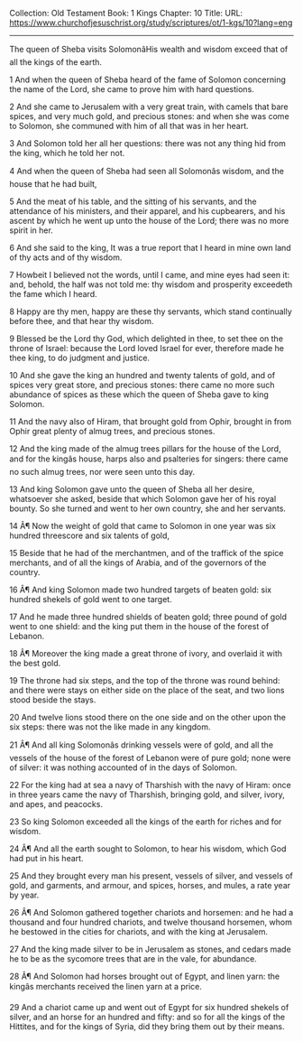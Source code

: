 Collection: Old Testament
Book: 1 Kings
Chapter: 10
Title: 
URL: https://www.churchofjesuschrist.org/study/scriptures/ot/1-kgs/10?lang=eng

---

The queen of Sheba visits SolomonâHis wealth and wisdom exceed that of all the kings of the earth.

1 And when the queen of Sheba heard of the fame of Solomon concerning the name of the Lord, she came to prove him with hard questions.

2 And she came to Jerusalem with a very great train, with camels that bare spices, and very much gold, and precious stones: and when she was come to Solomon, she communed with him of all that was in her heart.

3 And Solomon told her all her questions: there was not any thing hid from the king, which he told her not.

4 And when the queen of Sheba had seen all Solomonâs wisdom, and the house that he had built,

5 And the meat of his table, and the sitting of his servants, and the attendance of his ministers, and their apparel, and his cupbearers, and his ascent by which he went up unto the house of the Lord; there was no more spirit in her.

6 And she said to the king, It was a true report that I heard in mine own land of thy acts and of thy wisdom.

7 Howbeit I believed not the words, until I came, and mine eyes had seen it: and, behold, the half was not told me: thy wisdom and prosperity exceedeth the fame which I heard.

8 Happy are thy men, happy are these thy servants, which stand continually before thee, and that hear thy wisdom.

9 Blessed be the Lord thy God, which delighted in thee, to set thee on the throne of Israel: because the Lord loved Israel for ever, therefore made he thee king, to do judgment and justice.

10 And she gave the king an hundred and twenty talents of gold, and of spices very great store, and precious stones: there came no more such abundance of spices as these which the queen of Sheba gave to king Solomon.

11 And the navy also of Hiram, that brought gold from Ophir, brought in from Ophir great plenty of almug trees, and precious stones.

12 And the king made of the almug trees pillars for the house of the Lord, and for the kingâs house, harps also and psalteries for singers: there came no such almug trees, nor were seen unto this day.

13 And king Solomon gave unto the queen of Sheba all her desire, whatsoever she asked, beside that which Solomon gave her of his royal bounty. So she turned and went to her own country, she and her servants.

14 Â¶ Now the weight of gold that came to Solomon in one year was six hundred threescore and six talents of gold,

15 Beside that he had of the merchantmen, and of the traffick of the spice merchants, and of all the kings of Arabia, and of the governors of the country.

16 Â¶ And king Solomon made two hundred targets of beaten gold: six hundred shekels of gold went to one target.

17 And he made three hundred shields of beaten gold; three pound of gold went to one shield: and the king put them in the house of the forest of Lebanon.

18 Â¶ Moreover the king made a great throne of ivory, and overlaid it with the best gold.

19 The throne had six steps, and the top of the throne was round behind: and there were stays on either side on the place of the seat, and two lions stood beside the stays.

20 And twelve lions stood there on the one side and on the other upon the six steps: there was not the like made in any kingdom.

21 Â¶ And all king Solomonâs drinking vessels were of gold, and all the vessels of the house of the forest of Lebanon were of pure gold; none were of silver: it was nothing accounted of in the days of Solomon.

22 For the king had at sea a navy of Tharshish with the navy of Hiram: once in three years came the navy of Tharshish, bringing gold, and silver, ivory, and apes, and peacocks.

23 So king Solomon exceeded all the kings of the earth for riches and for wisdom.

24 Â¶ And all the earth sought to Solomon, to hear his wisdom, which God had put in his heart.

25 And they brought every man his present, vessels of silver, and vessels of gold, and garments, and armour, and spices, horses, and mules, a rate year by year.

26 Â¶ And Solomon gathered together chariots and horsemen: and he had a thousand and four hundred chariots, and twelve thousand horsemen, whom he bestowed in the cities for chariots, and with the king at Jerusalem.

27 And the king made silver to be in Jerusalem as stones, and cedars made he to be as the sycomore trees that are in the vale, for abundance.

28 Â¶ And Solomon had horses brought out of Egypt, and linen yarn: the kingâs merchants received the linen yarn at a price.

29 And a chariot came up and went out of Egypt for six hundred shekels of silver, and an horse for an hundred and fifty: and so for all the kings of the Hittites, and for the kings of Syria, did they bring them out by their means.
